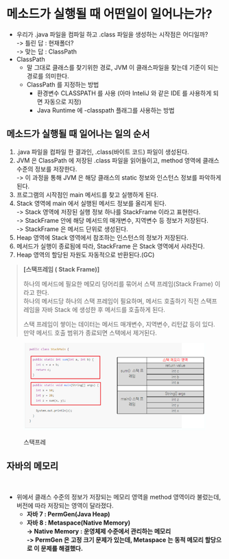 # 메소드가 실행될 때 어떤일이 일어나는가?

* 우리가 .java 파일을 컴파일 하고 .class 파일을 생성하는 시작점은 어디일까?\
  \-> 틀린 답 : 현재폴더?\
  \-> 맞는 답 : ClassPath
* ClassPath
  * 말 그대로 클래스를 찾기위한 경로, JVM 이 클래스파일을 찾는데 기준이 되는 경로를 의미한다.
  * ClassPath 를 지정하는 방법
    * 환경변수 CLASSPATH 를 사용 (아마 InteliJ 와 같은 IDE 를 사용하게 되면 자동으로 지정)
    * Java Runtime 에 -classpath 플래그를 사용하는 방법

## 메소드가 실행될 때 일어나는 일의 순서

1. .java 파일을 컴파일 한 결과인, .class(바이트 코드) 파일이 생성된다.
2. JVM 은 ClassPath 에 저장된 .class 파일을 읽어들이고, method 영역에 클래스 수준의 정보를 저장한다.\
   \-> 이 과정을 통해 JVM 은 해당 클래스의 static 정보와 인스턴스 정보를 파악하게 된다.
3. 프로그램의 시작점인 main 메서드를 찾고 실행하게 된다.
4. Stack 영역에 main 에서 실행된 메서드 정보를 올리게 된다.\
   \-> Stack 영역에 저장된 실행 정보 하나를 StackFrame 이라고 표현한다.\
   \-> StackFrame 안에 해당 메서드의 매개변수, 지역변수 등 정보가 저장된다.\
   \-> StackFrame 은 메서드 단위로 생성된다.
5. Heap 영역에 Stack 영역에서 참조하는 인스턴스의 정보가 저장된다.
6. 메서드가 실행이 종료됨에 따라, StackFrame 은 Stack 영역에서 사라진다.
7. Heap 영역의 할당된 자원도 자동적으로 반환된다.(GC)

> **\[스택프레임 ( Stack Frame)]**
>
> 하나의 메서드에 필요한 메모리 덩어리를 묶어서 스택 프레임(Stack Frame) 이라고 한다.\
> 하나의 메서드당 하나의 스택 프레임이 필요하며, 메서드 호출하기 직전 스택프레임을 자바 Stack 에 생성한 후 메서드를 호출하게 된다.
>
> 스택 프레임이 쌓이는 데이터는 메서드 매개변수, 지역변수, 리턴값 등이 있다.\
> 만약 메서드 호출 범위가 종료되면 스택에서 제거된다.

<figure><img src="../../../../.gitbook/assets/image (67).png" alt=""><figcaption><p>스택프레</p></figcaption></figure>

## 자바의 메모리

<figure><img src="../../../../.gitbook/assets/스크린샷 2023-09-11 19.07.26.png" alt=""><figcaption></figcaption></figure>

* 위에서 클래스 수준의 정보가 저장되는 메모리 영역을 method 영역이라 불렀는데, 버전에 따라 저장되는 영역이 달라졌다.
  * **자바 7 : PermGen(Java Heap)**
  * **자바 8 : Metaspace(Native Memory)**\
    **-> Native Memory : 운영체제 수준에서 관리하는 메모리**\
    **-> PermGen 은 고정 크기 문제가 있는데, Metaspace 는 동적 메모리 할당으로 이 문제를 해결했다.**
